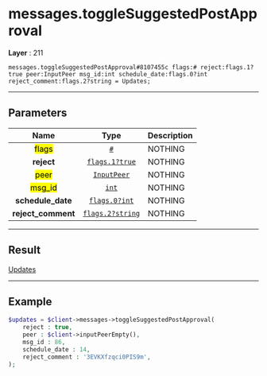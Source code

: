 # messages.toggleSuggestedPostApproval

**Layer** : 211

```tl
messages.toggleSuggestedPostApproval#8107455c flags:# reject:flags.1?true peer:InputPeer msg_id:int schedule_date:flags.0?int reject_comment:flags.2?string = Updates;
```

---

## Parameters

| Name | Type | Description |
| :---: | :---: | :--- |
| <mark>flags</mark> | [`#`](type/#) | NOTHING |
| **reject** | [`flags.1?true`](type/true) | NOTHING |
| <mark>peer</mark> | [`InputPeer`](type/InputPeer) | NOTHING |
| <mark>msg_id</mark> | [`int`](type/int) | NOTHING |
| **schedule_date** | [`flags.0?int`](type/int) | NOTHING |
| **reject_comment** | [`flags.2?string`](type/string) | NOTHING |

---

## Result

[Updates](type/Updates)

---

## Example

```php
$updates = $client->messages->toggleSuggestedPostApproval(
	reject : true,
	peer : $client->inputPeerEmpty(),
	msg_id : 86,
	schedule_date : 14,
	reject_comment : '3EVKXfzqci0PIS9m',
);
```